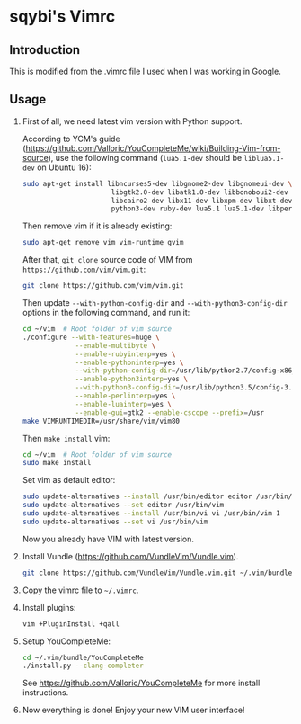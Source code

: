 sqybi's Vimrc
=============

Introduction
------------

This is modified from the .vimrc file I used when I was working in Google.

Usage
------

1. First of all, we need latest vim version with Python support.

   According to YCM's guide (https://github.com/Valloric/YouCompleteMe/wiki/Building-Vim-from-source),
   use the following command (`lua5.1-dev` should be `liblua5.1-dev` on Ubuntu 16):

   ```sh
   sudo apt-get install libncurses5-dev libgnome2-dev libgnomeui-dev \
                         libgtk2.0-dev libatk1.0-dev libbonoboui2-dev \
                         libcairo2-dev libx11-dev libxpm-dev libxt-dev python-dev \
                         python3-dev ruby-dev lua5.1 lua5.1-dev libperl-dev git
   ```

   Then remove vim if it is already existing:

   ```sh
   sudo apt-get remove vim vim-runtime gvim
   ```

   After that, `git clone` source code of VIM from `https://github.com/vim/vim.git`:

   ```sh
   git clone https://github.com/vim/vim.git
   ```

   Then update `--with-python-config-dir` and `--with-python3-config-dir` options
   in the following command, and run it:
   
   ```sh
   cd ~/vim  # Root folder of vim source
   ./configure --with-features=huge \
                --enable-multibyte \
                --enable-rubyinterp=yes \
                --enable-pythoninterp=yes \
                --with-python-config-dir=/usr/lib/python2.7/config-x86_64-linux-gnu \
                --enable-python3interp=yes \
                --with-python3-config-dir=/usr/lib/python3.5/config-3.5m-x86_64-linux-gnu \
                --enable-perlinterp=yes \
                --enable-luainterp=yes \
                --enable-gui=gtk2 --enable-cscope --prefix=/usr
   make VIMRUNTIMEDIR=/usr/share/vim/vim80
   ```

   Then `make install` vim:
 
   ```sh
   cd ~/vim  # Root folder of vim source
   sudo make install
   ```

   Set vim as default editor:

   ```sh
   sudo update-alternatives --install /usr/bin/editor editor /usr/bin/vim 1
   sudo update-alternatives --set editor /usr/bin/vim
   sudo update-alternatives --install /usr/bin/vi vi /usr/bin/vim 1
   sudo update-alternatives --set vi /usr/bin/vim
   ```

   Now you already have VIM with latest version.

2. Install Vundle (https://github.com/VundleVim/Vundle.vim).

   ```sh
   git clone https://github.com/VundleVim/Vundle.vim.git ~/.vim/bundle/Vundle.vim
   ```

3. Copy the vimrc file to `~/.vimrc`.

4. Install plugins:

   ```sh
   vim +PluginInstall +qall
   ```

5. Setup YouCompleteMe:

   ```sh
   cd ~/.vim/bundle/YouCompleteMe
   ./install.py --clang-completer
   ```

   See https://github.com/Valloric/YouCompleteMe for more install instructions.

6. Now everything is done! Enjoy your new VIM user interface!
